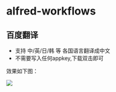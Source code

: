# alfred-workflows

## 百度翻译 

* 支持 中/英/日/韩 等 各国语言翻译成中文
* 不需要写入任何appkey,下载双击即可

效果如下图：

![](http://ww4.sinaimg.cn/large/006tNc79gw1fastl09kilg30y00kg7wj.gif)
